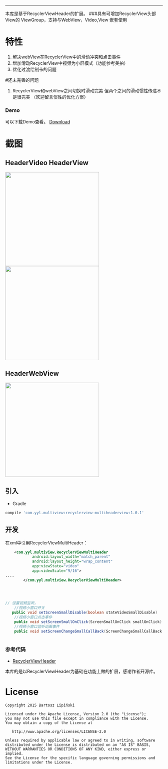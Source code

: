 ----
本库是基于RecyclerViewHeader的扩展。
###具有可增加RecyclerView头部View的 ViewGroup，支持与WebView，Video,View 嵌套使用

# 特性
1. 解决webView在RecyclerView中的滑动冲突和点击事件
2. 增加滑动RecyclerView中视频为小屏模式（功能参考美拍）
3. 优化过渡绘制卡的问题

#还未完善的问题
1. RecyclerView和webView之间切换时滑动完美  但两个之间的滑动惯性传递不是很完美
（欢迎留言惯性的优化方案）

### Demo
可以下载Demo查看。
[Download](https://github.com/mengzhidaren/RecylerViewMultiHeaderView/tree/master/apk/debug/app-debug.apk?raw=true)
# 截图
## HeaderVideo  HeaderView   
<image src="./img/111.gif" width="300px"/>  <image src="./img/222.gif" width="300px"/>  
## HeaderWebView
  <image src="./img/333.gif" width="300px"/>
  
## 引入
* Gradle
```groovy
compile 'com.yyl.multiview:recyclerview-multiheaderview:1.0.1'
```

## 开发
在xml中引用RecyclerViewMultiHeader：
```xml
    <com.yyl.multiview.RecyclerViewMultiHeader
            android:layout_width="match_parent"
            android:layout_height="wrap_content"
            app:viewState="video"
            app:videoScale="9/16">
....
        </com.yyl.multiview.RecyclerViewMultiHeader>
    
    
    
```

```java
// 设置视频监听。
    //视频小窗口开关
   public void setScreenSmallDisable(boolean stateVideoSmallDisable)
    //视频小窗口点击事件
    public void setScreenSmallOnClick(ScreenSmallOnClick smallOnClick)
    //视频小窗口监听动画事件
    public void setScreenChangeSmallCallBack(ScreenChangeSmallCallBack screenChangeSmall)
    
```

### 参考代码
* [RecyclerViewHeader](https://github.com/blipinsk/RecyclerViewHeader)

本库的是以RecyclerViewHeader为基础在功能上做的扩展，感谢作者开源库。


License
=======

    Copyright 2015 Bartosz Lipiński
    
    Licensed under the Apache License, Version 2.0 (the "License");
    you may not use this file except in compliance with the License.
    You may obtain a copy of the License at

       http://www.apache.org/licenses/LICENSE-2.0

    Unless required by applicable law or agreed to in writing, software
    distributed under the License is distributed on an "AS IS" BASIS,
    WITHOUT WARRANTIES OR CONDITIONS OF ANY KIND, either express or implied.
    See the License for the specific language governing permissions and
    limitations under the License.